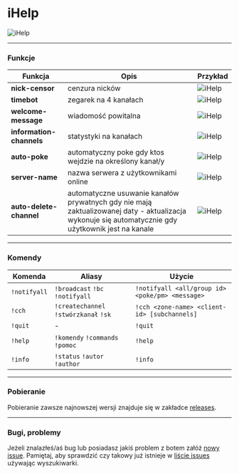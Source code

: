 # iHelp

![iHelp](http://i.imgur.com/iKWWACY.png)

***

### Funkcje

Funkcja | Opis | Przykład
--------|------|---------
**nick-censor** | cenzura nicków | ![iHelp](http://i.imgur.com/Y1w2BPX.png)
**timebot** | zegarek na 4 kanałach | ![iHelp](http://i.imgur.com/Vj2zlm2.png)
**welcome-message** | wiadomość powitalna | ![iHelp](http://i.imgur.com/1HFXdX3.png)
**information-channels** | statystyki na kanałach | ![iHelp](http://i.imgur.com/Nb7IfeF.png)
**auto-poke** | automatyczny poke gdy ktos wejdzie na określony kanał/y | ![iHelp](http://i.imgur.com/bWNHv0w.png)
**server-name** | nazwa serwera z użytkownikami online | ![iHelp](http://i.imgur.com/KjILWBW.png)
**auto-delete-channel** | automatyczne usuwanie kanałów prywatnych gdy nie mają zaktualizowanej daty - aktualizacja wykonuje się automatycznie gdy użytkownik jest na kanale  | ![iHelp](http://i.imgur.com/Zagmyi3.png)

***

### Komendy

Komenda | Aliasy | Użycie
--------|--------|-------
`!notifyall` | `!broadcast` `!bc` `!notifyall` | `!notifyall <all/group id> <poke/pm> <message>`
`!cch` | `!createchannel` `!stwórzkanał` `!sk` | `!cch <zone-name> <client-id> [subchannels]`
`!quit` | - | `!quit`
`!help` | `!komendy` `!commands` `!pomoc` | `!help`
`!info` | `!status` `!autor` `!author` | `!info`

***

### Pobieranie

Pobieranie zawsze najnowszej wersji znajduje się w zakładce [releases](https://github.com/Thefilippop1PL/iHelp/releases).

***

### Bugi, problemy

Jeżeli znalazłeś/aś bug lub posiadasz jakiś problem z botem załóż [nowy issue](https://github.com/Thefilippop1PL/iHelp/issues/new). Pamiętaj, aby sprawdzić czy takowy już istnieje w [liście issues](https://github.com/Thefilippop1PL/iHelp/issues) używając wyszukiwarki.
